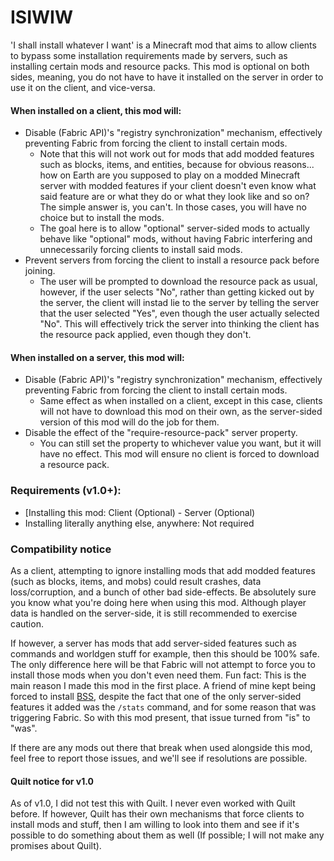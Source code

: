 # ISIWIW
'I shall install whatever I want' is a Minecraft mod that aims to allow clients to bypass some installation requirements made by servers, such as installing certain mods and resource packs. This mod is optional on both sides, meaning, you do not have to have it installed on the server in order to use it on the client, and vice-versa.

#### When installed on a client, this mod will:
- Disable (Fabric API)'s "registry synchronization" mechanism, effectively preventing Fabric from forcing the client to install certain mods.
    - Note that this will not work out for mods that add modded features such as blocks, items, and entities, because for obvious reasons... how on Earth are you supposed to play on a modded Minecraft server with modded features if your client doesn't even know what said feature are or what they do or what they look like and so on? The simple answer is, you can't. In those cases, you will have no choice but to install the mods.
	- The goal here is to allow "optional" server-sided mods to actually behave like "optional" mods, without having Fabric interfering and unnecessarily forcing clients to install said mods.
- Prevent servers from forcing the client to install a resource pack before joining.
    - The user will be prompted to download the resource pack as usual, however, if the user selects "No", rather than getting kicked out by the server, the client will instad lie to the server by telling the server that the user selected "Yes", even though the user actually selected "No". This will effectively trick the server into thinking the client has the resource pack applied, even though they don't.

#### When installed on a server, this mod will:
- Disable (Fabric API)'s "registry synchronization" mechanism, effectively preventing Fabric from forcing the client to install certain mods.
	- Same effect as when installed on a client, except in this case, clients will not have to download this mod on their own, as the server-sided version of this mod will do the job for them.
- Disable the effect of the "require-resource-pack" server property.
    - You can still set the property to whichever value you want, but it will have no effect. This mod will ensure no client is forced to download a resource pack.

### Requirements (v1.0+):
- [Installing this mod: Client (Optional) - Server (Optional)
- Installing literally anything else, anywhere: Not required

### Compatibility notice
As a client, attempting to ignore installing mods that add modded features (such as blocks, items, and mobs) could result crashes, data loss/corruption, and a bunch of other bad side-effects. Be absolutely sure you know what you're doing here when using this mod. Although player data is handled on the server-side, it is still recommended to exercise caution.

If however, a server has mods that add server-sided features such as commands and worldgen stuff for example, then this should be 100% safe. The only difference here will be that Fabric will not attempt to force you to install those mods when you don't even need them.
Fun fact: This is the main reason I made this mod in the first place. A friend of mine kept being forced to install [BSS](modrinth.com/mod/n6PXGAoM), despite the fact that one of the only server-sided features it added was the `/stats` command, and for some reason that was triggering Fabric. So with this mod present, that issue turned from "is" to "was".

If there are any mods out there that break when used alongside this mod, feel free to report those issues, and we'll see if resolutions are possible.

#### Quilt notice for v1.0
As of v1.0, I did not test this with Quilt. I never even worked with Quilt before. If however, Quilt has their own mechanisms that force clients to install mods and stuff, then I am willing to look into them and see if it's possible to do something about them as well (If possible; I will not make any promises about Quilt).